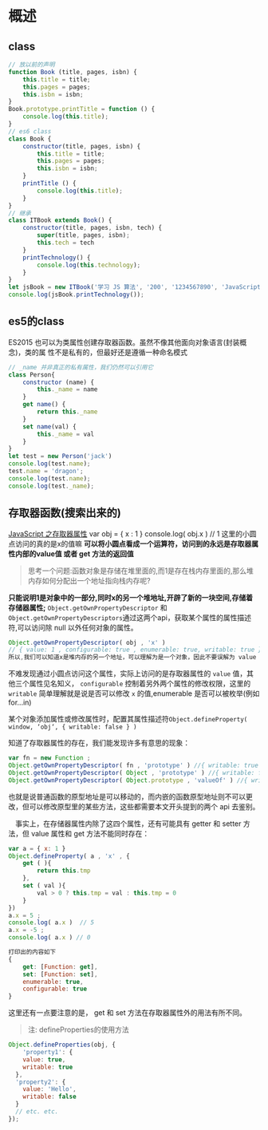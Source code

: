 # 概述

## class

```js
// 放以前的声明
function Book (title, pages, isbn) {
    this.title = title;
    this.pages = pages;
    this.isbn = isbn;
}
Book.prototype.printTitle = function () {
    console.log(this.title);
}
// es6 class
class Book {
    constructor(title, pages, isbn) {
        this.title = title;
        this.pages = pages;
        this.isbn = isbn;
    }
    printTitle () {
        console.log(this.title);
    }
}
// 继承
class ITBook extends Book() {
    constructor(title, pages, isbn, tech) {
        super(title, pages, isbn);
        this.tech = tech
    }
    printTechnology() {
        console.log(this.technology);
    }
}
let jsBook = new ITBook('学习 JS 算法', '200', '1234567890', 'JavaScript'); console.log(jsBook.title);
console.log(jsBook.printTechnology());
```

## es5的class

ES2015 也可以为类属性创建存取器函数。虽然不像其他面向对象语言(封装概念)，类的属 性不是私有的，但最好还是遵循一种命名模式

```js
// _name 并非真正的私有属性，我们仍然可以引用它
class Person{
    constructor (name) {
        this._name = name
    }
    get name() {
        return this._name
    }
    set name(val) {
        this._name = val
    }
}
let test = new Person('jack')
console.log(test.name);
test.name = 'dragon';
console.log(test.name);
console.log(test._name);
```

## 存取器函数(搜索出来的)

[JavaScript 之存取器属性](https://www.cnblogs.com/lowki/p/10420653.html)
var obj = { x : 1 }
console.log( obj.x )  //  1
这里的小圆点访问的真的是x的值嘛
**可以将小圆点看成一个运算符，访问到的永远是存取器属性内部的value值 或者 get 方法的返回值**
>思考一个问题:函数对象是存储在堆里面的,而1是存在栈内存里面的,那么堆内存如何分配出一个地址指向栈内存呢?

**只能说明1是对象中的一部分,同时x的另一个堆地址,开辟了新的一块空间,存储着存储器属性;**
`Object.getOwnPropertyDescriptor` 和 `Object.getOwnPropertyDescriptors`通过这两个api，获取某个属性的属性描述符,可以访问除 null 以外任何对象的属性。

```js
Object.getOwnPropertyDescriptor( obj , 'x' )
// { value: 1 , configurable: true , enumerable: true, writable: true }
所以,我们可以知道x是堆内存的另一个地址，可以理解为是一个对象，因此不要误解为 value 的值
```

不难发现通过小圆点访问这个属性，实际上访问的是存取器属性的 `value` 值，其他三个属性见名知义， `configurable` 控制着另外两个属性的修改权限，这里的 `writable` 简单理解就是说是否可以修改 `x` 的值,enumerable 是否可以被枚举(例如for...in)

某个对象添加属性或修改属性时，配置其属性描述符`Object.defineProperty( window, ‘obj‘, { writable: false } )`

知道了存取器属性的存在，我们能发现许多有意思的现象：

```js
var fn = new Function ;
Object.getOwnPropertyDescriptor( fn , 'prototype' ) //{ writable: true , ... }
Object.getOwnPropertyDescriptor( Object , 'prototype' ) //{ writable: false , ... }
Object.getOwnPropertyDescriptor( Object.prototype , 'valueOf' ) //{ writable: true , ... }
```

也就是说普通函数的原型地址是可以移动的，而内嵌的函数原型地址则不可以更改，但可以修改原型里的某些方法，这些都需要本文开头提到的两个 api 去鉴别。

　事实上，在存储器属性内除了这四个属性，还有可能具有 getter 和 setter 方法，但 value 属性和 get 方法不能同时存在：

```js
var a = { x: 1 }
Object.defineProperty( a , 'x' , {
    get ( ){
        return this.tmp
    },
    set ( val ){
        val > 0 ? this.tmp = val : this.tmp = 0
    }
})
a.x = 5 ;
console.log( a.x )  // 5
a.x = -5 ;
console.log( a.x ) // 0
```

```js
打印出的内容如下
{
    get: [Function: get],
    set: [Function: set],
    enumerable: true,
    configurable: true
}
```

这里还有一点要注意的是， get 和 set 方法在存取器属性外的用法有所不同。

>注: defineProperties的使用方法

```js
Object.defineProperties(obj, {
    'property1': {
    value: true,
    writable: true
  },
  'property2': {
    value: 'Hello',
    writable: false
  }
  // etc. etc.
});
```
